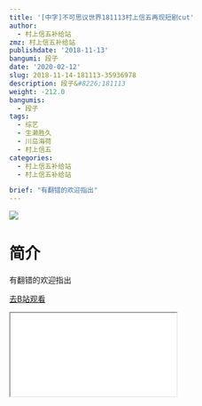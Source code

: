```yaml
---
title: '[中字]不可思议世界181113村上信五再现短剧cut'
author:
  - 村上信五补给站
zmz: 村上信五补给站
publishdate: '2018-11-13'
bangumi: 段子
date: '2020-02-12'
slug: 2018-11-14-181113-35936978
description: 段子&#8226;181113
weight: -212.0
bangumis:
  - 段子
tags:
  - 综艺
  - 生濑胜久
  - 川岛海荷
  - 村上信五
categories:
  - 村上信五补给站
  - 村上信五补给站

brief: "有翻错的欢迎指出"
---
```

![](https://raw.githubusercontent.com/tcgriffith/owaraisite/master/static/tmpimg/0141619ee881974e0ceae414f62b9dc36387b442.jpg.480.jpg)
# 简介  
有翻错的欢迎指出  

[去B站观看](https://www.bilibili.com/video/av35936978/)
<div class ="resp-container"><iframe class="testiframe" src="//player.bilibili.com/player.html?aid=35936978"", scrolling="no", allowfullscreen="true" > </iframe></div> 
